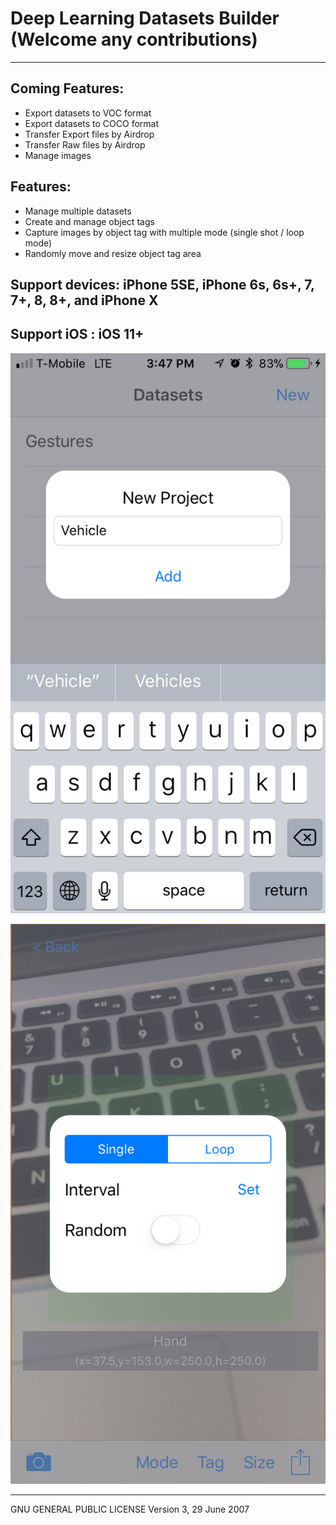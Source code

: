 # Deep Learning Datasets Builder (Welcome any contributions)
-----------------------------
## Coming Features:
* Export datasets to VOC format
* Export datasets to COCO format
* Transfer Export files by Airdrop
* Transfer Raw files by Airdrop
* Manage images

## Features:
* Manage multiple datasets
* Create and manage object tags
* Capture images by object tag with multiple mode (single shot / loop mode)
* Randomly move and resize object tag area

## Support devices: iPhone 5SE, iPhone 6s, 6s+, 7, 7+, 8, 8+, and iPhone X
## Support iOS : iOS 11+

![Datasets Builder](https://raw.githubusercontent.com/haikieu/Deep-Learning-Image-Data-Set-Builder/master/App%20ScreenShots/2%20-%20Create%20a%20datasets.PNG "Deep Learning Datasets Builder Screenshots")


![Datasets Builder](https://raw.githubusercontent.com/haikieu/Deep-Learning-Image-Data-Set-Builder/master/App%20ScreenShots/5%20-%20Capture%20mode.jpeg "Deep Learning Datasets Builder Screenshots")

----------------------------
GNU GENERAL PUBLIC LICENSE
Version 3, 29 June 2007

